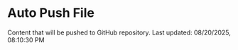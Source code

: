 # Auto Push File

Content that will be pushed to GitHub repository.
Last updated: 08/20/2025, 08:10:30 PM
